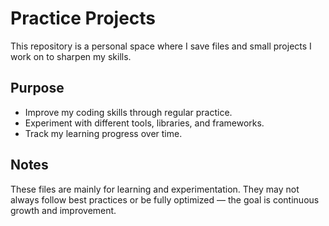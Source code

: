 # Practice Projects

This repository is a personal space where I save files and small projects I work on to sharpen my skills.

## Purpose

- Improve my coding skills through regular practice.
- Experiment with different tools, libraries, and frameworks.
- Track my learning progress over time.

## Notes

These files are mainly for learning and experimentation. They may not always follow best practices or be fully optimized — the goal is continuous growth and improvement.
